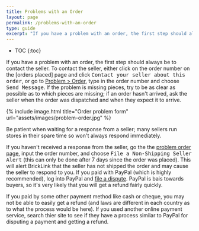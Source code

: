 ```yaml
---
title: Problems with an Order
layout: page
permalink: /problems-with-an-order
type: guide
excerpt: "If you have a problem with an order, the first step should always be to contact the seller."
---
```


* TOC
{:toc}

If you have a problem with an order, the first step should always be to contact the seller. To contact the seller, either click on the order number on the [orders placed] page and click <kbd>Contact your seller about this order</kbd>, or go to [Problem > Order](http://www.bricklink.com/retractOrder.asp), type in the order number and choose <kbd>Send Message</kbd>. If the problem is missing pieces, try to be as clear as possible as to which pieces are missing; if an order hasn't arrived, ask the seller when the order was dispatched and when they expect it to arrive.

{% include image.html
    title="Order problem form"
    url="assets/images/problem-order.jpg"
%}

<div class="alert alert-warning">
Be patient when waiting for a response from a seller; many sellers run stores in their spare time so won't always respond immediately.
</div>

If you haven't received a response from the seller, go the the [problem order page](http://www.bricklink.com/retractOrder.asp), input the order number, and choose <kbd>File a Non-Shipping Seller Alert</kbd> (this can only be done after 7 days since the order was placed). This will alert BrickLink that the seller has not shipped the order and may cause the seller to respond to you. If you paid with PayPal (which is highly recommended), log into PayPal and [file a dispute](https://www.paypal.com/webapps/mpp/brc/disputes-claims-chargebacks-and-bank-reversals). PayPal is bais towards buyers, so it's very likely that you will get a refund fairly quickly.

If you paid by some other payment method like cash or cheque, you may not be able to easily get a refund (and laws are different in each country as to what the process would be here). If you used another online payment service, search thier site to see if they have a process similar to PayPal for disputing a payment and getting a refund.

